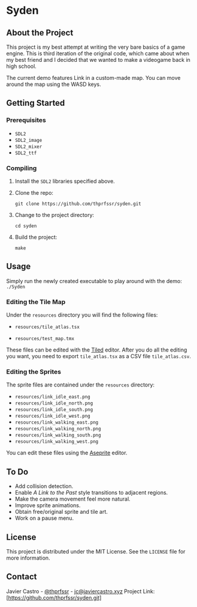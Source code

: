 # Syden

## About the Project

This project is my best attempt at writing the very bare basics of a game
engine. This is third iteration of the original code, which came about when my
best friend and I decided that we wanted to make a videogame back in
high school.

The current demo features Link in a custom-made map. You can move around the
map using the WASD keys.

## Getting Started

### Prerequisites

* ```SDL2```
* ```SDL2_image```
* ```SDL2_mixer```
* ```SDL2_ttf```

### Compiling

1. Install the ```SDL2``` libraries specified above.

2. Clone the repo:

	```git clone https://github.com/thprfssr/syden.git```

3. Change to the project directory:

	```cd syden```

4. Build the project:

	```make```

## Usage

Simply run the newly created executable to play around with the demo:
	```./Syden```

### Editing the Tile Map

Under the ```resources``` directory you will find the following files:

* ```resources/tile_atlas.tsx```

* ```resources/test_map.tmx```

These files can be edited with the [Tiled](https://www.mapeditor.org/) editor.
After you do all the editing you want, you need to export ```tile_atlas.tsx```
as a CSV file ```tile_atlas.csv```.

### Editing the Sprites

The sprite files are contained under the ```resources``` directory:
* ```resources/link_idle_east.png```
* ```resources/link_idle_north.png```
* ```resources/link_idle_south.png```
* ```resources/link_idle_west.png```
* ```resources/link_walking_east.png```
* ```resources/link_walking_north.png```
* ```resources/link_walking_south.png```
* ```resources/link_walking_west.png```

You can edit these files using the [Aseprite](https://www.aseprite.org/)
editor.

## To Do

* Add collision detection.
* Enable _A Link to the Past_ style transitions to adjacent regions.
* Make the camera movement feel more natural.
* Improve sprite animations.
* Obtain free/original sprite and tile art.
* Work on a pause menu.

## License

This project is distributed under the MIT License. See the ```LICENSE``` file
for more information.

## Contact

Javier Castro - [@thprfssr](https://twitter.com/thprfssr) - <jc@javiercastro.xyz>
Project Link: [https://github.com/thprfssr/syden.git]
